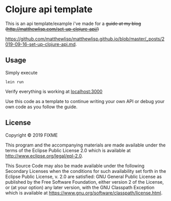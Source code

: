 # Clojure api template

This is an api template/example i've made for a ~~guide at my blog (http://matthewlisp.com/set-up-clojure-api/)~~ 

https://github.com/matthewlisp/matthewlisp.github.io/blob/master/_posts/2019-09-16-set-up-clojure-api.md. 

## Usage

Simply execute 
```
lein run
```
Verify everything is working at [localhost:3000](http://localhost:3000) 

Use this code as a template to continue writing your own API or debug your own code as you follow the guide.

## License

Copyright © 2019 FIXME

This program and the accompanying materials are made available under the
terms of the Eclipse Public License 2.0 which is available at
http://www.eclipse.org/legal/epl-2.0.

This Source Code may also be made available under the following Secondary
Licenses when the conditions for such availability set forth in the Eclipse
Public License, v. 2.0 are satisfied: GNU General Public License as published by
the Free Software Foundation, either version 2 of the License, or (at your
option) any later version, with the GNU Classpath Exception which is available
at https://www.gnu.org/software/classpath/license.html.
